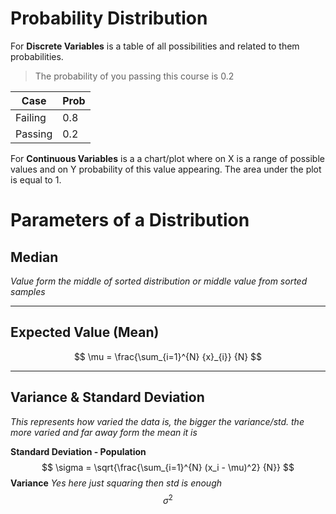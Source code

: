 # Probability Distribution
For **Discrete Variables** is a table of all possibilities and related to them probabilities.

> The probability of you passing this course is 0.2

| Case    | Prob |
| ------- | ---- |
| Failing | 0.8  |
| Passing | 0.2  |

For **Continuous Variables** is a a chart/plot where on X is a range of possible values and on Y probability of this value appearing. The area under the plot is equal to 1.

# Parameters of a Distribution
## Median
*Value form the middle of sorted distribution or middle value from sorted samples*

---
## Expected Value (Mean)
$$
\mu = \frac{\sum_{i=1}^{N} {x}_{i}} {N}
$$

---
## Variance & Standard Deviation
*This represents how varied the data is, the bigger the variance/std. the more varied and far away form the mean it is*

**Standard Deviation - Population**
$$
\sigma = \sqrt{\frac{\sum_{i=1}^{N} (x_i - \mu)^2} {N}}
$$
**Variance**
*Yes here just squaring then std is enough*
$$
\sigma^2
$$
